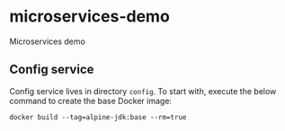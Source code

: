 # microservices-demo
Microservices demo

## Config service
Config service lives in directory `config`.
To start with, execute the below command to create the base Docker image:

`docker build --tag=alpine-jdk:base --rm=true`

